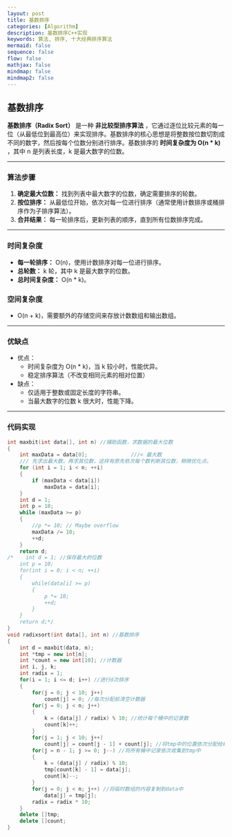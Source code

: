 ```yaml
---
layout: post
title: 基数排序
categories: [Algorithm]
description: 基数排序C++实现
keywords: 算法, 排序, 十大经典排序算法
mermaid: false
sequence: false
flow: false
mathjax: false
mindmap: false
mindmap2: false
---
```


## 基数排序

**基数排序（Radix Sort）** 是一种 **非比较型排序算法** ，它通过逐位比较元素的每一位（从最低位到最高位）来实现排序。基数排序的核心思想是将整数按位数切割成不同的数字，然后按每个位数分别进行排序。基数排序的 **时间复杂度为 O(n * k)** ，其中 n 是列表长度，k 是最大数字的位数。

---

### 算法步骤
1. **确定最大位数：** 找到列表中最大数字的位数，确定需要排序的轮数。
2. **按位排序：** 从最低位开始，依次对每一位进行排序（通常使用计数排序或桶排序作为子排序算法）。
3. **合并结果：** 每一轮排序后，更新列表的顺序，直到所有位数排序完成。

---

### 时间复杂度
+ **每一轮排序：** O(n)，使用计数排序对每一位进行排序。
+ **总轮数：** k 轮，其中 k 是最大数字的位数。
+ **总时间复杂度：** O(n * k)。
  
### 空间复杂度
- O(n + k)，需要额外的存储空间来存放计数数组和输出数组。

---

### 优缺点
+ 优点：
  + 时间复杂度为 O(n * k)，当 k 较小时，性能优异。
  + 稳定排序算法（不改变相同元素的相对位置）
+ 缺点：
  + 仅适用于整数或固定长度的字符串。
  + 当最大数字的位数 k 很大时，性能下降。

---

### 代码实现

```c++
int maxbit(int data[], int n) //辅助函数，求数据的最大位数
{
    int maxData = data[0];              ///< 最大数
    /// 先求出最大数，再求其位数，这样有原先依次每个数判断其位数，稍微优化点。
    for (int i = 1; i < n; ++i)
    {
        if (maxData < data[i])
            maxData = data[i];
    }
    int d = 1;
    int p = 10;
    while (maxData >= p)
    {
        //p *= 10; // Maybe overflow
        maxData /= 10;
        ++d;
    }
    return d;
/*    int d = 1; //保存最大的位数
    int p = 10;
    for(int i = 0; i < n; ++i)
    {
        while(data[i] >= p)
        {
            p *= 10;
            ++d;
        }
    }
    return d;*/
}
void radixsort(int data[], int n) //基数排序
{
    int d = maxbit(data, n);
    int *tmp = new int[n];
    int *count = new int[10]; //计数器
    int i, j, k;
    int radix = 1;
    for(i = 1; i <= d; i++) //进行d次排序
    {
        for(j = 0; j < 10; j++)
            count[j] = 0; //每次分配前清空计数器
        for(j = 0; j < n; j++)
        {
            k = (data[j] / radix) % 10; //统计每个桶中的记录数
            count[k]++;
        }
        for(j = 1; j < 10; j++)
            count[j] = count[j - 1] + count[j]; //将tmp中的位置依次分配给每个桶
        for(j = n - 1; j >= 0; j--) //将所有桶中记录依次收集到tmp中
        {
            k = (data[j] / radix) % 10;
            tmp[count[k] - 1] = data[j];
            count[k]--;
        }
        for(j = 0; j < n; j++) //将临时数组的内容复制到data中
            data[j] = tmp[j];
        radix = radix * 10;
    }
    delete []tmp;
    delete []count;
}
```
